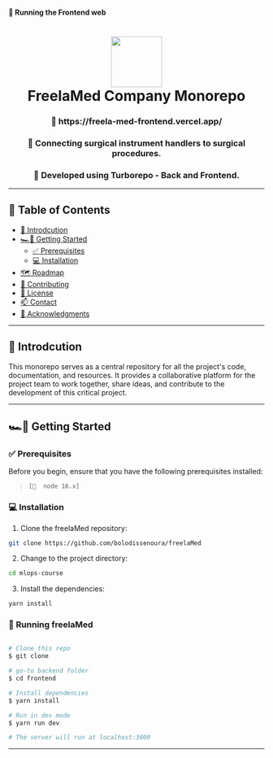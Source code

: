 
#### 🧭 Running the Frontend web
<div align="center">
<h1 align="center">
<img src="https://freela-med-frontend.vercel.app/icons/logo.svg" width="100" />
<br>
FreelaMed Company Monorepo
<h3 align="center"> 🔗 https://freela-med-frontend.vercel.app/ </h3>
<h3 align="center">📍 Connecting surgical instrument handlers to surgical procedures. </h3>
<h3 align="center">🚀 Developed using Turborepo - Back and Frontend.</h3>
<p align="center">

></p>

</div>

---
## 📍 Table of Contents
- [👋 Introdcution](#-introdcution)
- [🏎💨 Getting Started](#-getting-started)
  - [✅ Prerequisites](#-prerequisites)
  - [💻 Installation](#-installation)
- [🗺 Roadmap](#-roadmap)
- [🤝 Contributing](#-contributing)
- [🪪 License](#-license)
- [📫 Contact](#-contact)
- [🙏 Acknowledgments](#-acknowledgments)

---

## 👋 Introdcution

This monorepo serves as a central repository for all the project's code, documentation, and resources. It provides a collaborative platform for the project team to work together, share ideas, and contribute to the development of this critical project.

<hr />

## 🏎💨 Getting Started

### ✅ Prerequisites

Before you begin, ensure that you have the following prerequisites installed:
> `[📌  node 16.x]`

### 💻 Installation

1. Clone the freelaMed repository:
```sh
git clone https://github.com/bolodissenoura/freelaMed
```

2. Change to the project directory:
```sh
cd mlops-course
```

3. Install the dependencies:
```sh
yarn install
```

### 🤖 Running freelaMed

```bash

# Clone this repo
$ git clone 

# go-to backend folder
$ cd frontend

# Install dependencies
$ yarn install

# Run in dev mode
$ yarn run dev

# The server will run at localhost:3000

```

---
